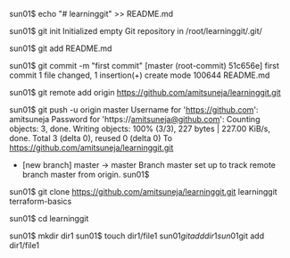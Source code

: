sun01$ echo "# learninggit" >> README.md




sun01$ git init
Initialized empty Git repository in /root/learninggit/.git/




sun01$ git add README.md




sun01$ git commit -m "first commit"
[master (root-commit) 51c656e] first commit
 1 file changed, 1 insertion(+)
 create mode 100644 README.md




sun01$ git remote add origin https://github.com/amitsuneja/learninggit.git



sun01$ git push -u origin master
Username for 'https://github.com': amitsuneja
Password for 'https://amitsuneja@github.com':
Counting objects: 3, done.
Writing objects: 100% (3/3), 227 bytes | 227.00 KiB/s, done.
Total 3 (delta 0), reused 0 (delta 0)
To https://github.com/amitsuneja/learninggit.git
 * [new branch]      master -> master
Branch master set up to track remote branch master from origin.
sun01$






sun01$ git clone https://github.com/amitsuneja/learninggit.git
learninggit  terraform-basics


sun01$ cd learninggit



sun01$ mkdir dir1
sun01$ touch dir1/file1
sun01$git add dir1
sun01$git add dir1/file1

